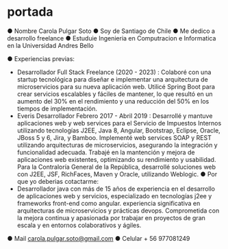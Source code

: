 # portada

● Nombre Carola Pulgar Soto
● Soy de Santiago de Chile
● Me dedico a desarrollo freelance
● Estuduie Ingenieria en Computracion e Informatica en la Universidad Andres Bello

● Experiencias previas:
  - Desarrollador Full Stack Freelance (2020 - 2023) : Colaboré con una startup tecnológica para diseñar e implementar una arquitectura de microservicios para su nueva aplicación web. Utilicé Spring Boot para crear servicios escalables y fáciles de mantener, 
    lo que resultó en un aumento del 30% en el rendimiento y una reducción del 50% en los tiempos de implementación. 
  - Everis Desarrollador Febrero 2017 - Abril 2019 : Desarrollé y mantuve aplicaciones web y web services para el Servicio de Impuestos Internos utilizando tecnologías J2EE, Java 8, Angular, Bootstrap, Eclipse, Oracle, JBoss 5 y 6, Jira, y Bamboo. 
    Implementé web services SOAP y REST utilizando arquitecturas de microservicios, asegurando la integración y funcionalidad adecuada. Trabajé en la mantención y mejora de aplicaciones web existentes, optimizando su rendimiento y usabilidad. 
    Para la Contraloría General de la República, desarrollé soluciones web con J2EE, JSF, RichFaces, Maven y Oracle, utilizando Weblogic. 
● Por que yo deberias cotactarme: 
  - Desarrollador java con más de 15 años de experiencia en el desarrollo de aplicaciones web y servicios, especializado en tecnologías j2ee y frameworks front-end como angular. experiencia significativa en arquitecturas de microservicios y prácticas devops. 
    Comprometida con la mejora continua y apasionada por trabajar en proyectos de gran escala y en entornos colaborativos y ágiles.
    
● Mail carola.pulgar.soto@gmail.com 
● Celular + 56 977081249
 
